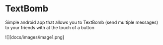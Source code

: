 # TextBomb
Simple android app that allows you to TextBomb (send multiple messages) to your friends with at the touch of a button

![][docs/images/image1.png]
